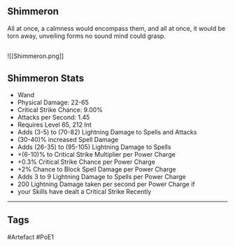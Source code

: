 ## Shimmeron
All at once, a calmness would encompass them,
and all at once, it would be torn away,
unveiling forms no sound mind could grasp.
##
![[Shimmeron.png]]
## Shimmeron Stats
- Wand
- Physical Damage: 22-65
- Critical Strike Chance: 9.00%
- Attacks per Second: 1.45
- Requires Level 65, 212 Int
- Adds (3-5) to (70-82) Lightning Damage to Spells and Attacks
- (30-40)% increased Spell Damage
- Adds (26-35) to (95-105) Lightning Damage to Spells
- +(6-10)% to Critical Strike Multiplier per Power Charge
- +0.3% Critical Strike Chance per Power Charge
- +2% Chance to Block Spell Damage per Power Charge
- Adds 3 to 9 Lightning Damage to Spells per Power Charge
- 200 Lightning Damage taken per second per Power Charge if
- your Skills have dealt a Critical Strike Recently


---
## Tags
#Artefact
#PoE1